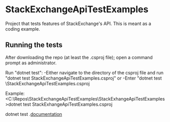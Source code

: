 # StackExchangeApiTestExamples

Project that tests features of StackExchange's API.  This is meant as a coding example.

## Running the tests

After downloading the repo (at least the .csproj file); open a command prompt as administrator.

Run "dotnet test":
-Either navigate to the directory of the csproj file and run "dotnet test StackExchangeApiTestExamples.csproj"
or
-Enter "dotnet test <directory>\StackExchangeApiTestExamples.csproj
 
Example:
<C:\Repos\StackExchangeApiTestExamples\StackExhangeApiTestExamples>dotnet test StackExhangeApiTestExamples.csproj
  
dotnet test .[documentation](https://docs.microsoft.com/en-ca/dotnet/core/tools/dotnet-test?tabs=netcore2x)

